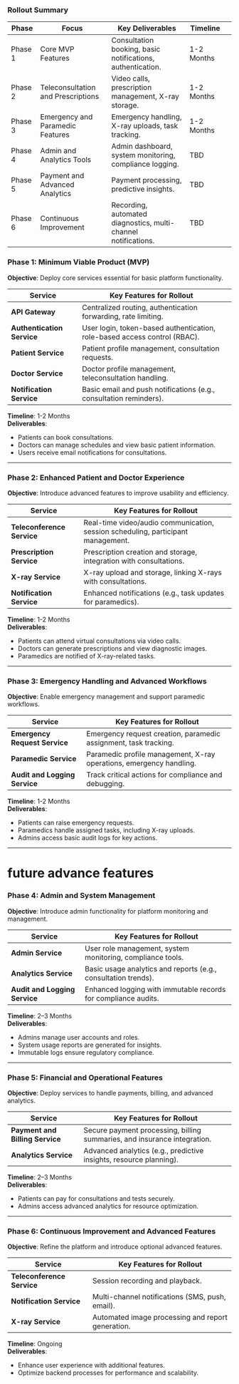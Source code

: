 
### **Rollout Summary**

| **Phase** | **Focus**                          | **Key Deliverables**                                           | **Timeline** |     |
| --------- | ---------------------------------- | -------------------------------------------------------------- | ------------ | --- |
| Phase 1   | Core MVP Features                  | Consultation booking, basic notifications, authentication.     | 1-2 Months   |     |
| Phase 2   | Teleconsultation and Prescriptions | Video calls, prescription management, X-ray storage.           | 1-2 Months   |     |
| Phase 3   | Emergency and Paramedic Features   | Emergency handling, X-ray uploads, task tracking.              | 1-2 Months   |     |
| Phase 4   | Admin and Analytics Tools          | Admin dashboard, system monitoring, compliance logging.        | TBD          |     |
| Phase 5   | Payment and Advanced Analytics     | Payment processing, predictive insights.                       | TBD          |     |
| Phase 6   | Continuous Improvement             | Recording, automated diagnostics, multi-channel notifications. | TBD          |     |
### **Phase 1: Minimum Viable Product (MVP)**

**Objective**: Deploy core services essential for basic platform functionality.

| **Service**                | **Key Features for Rollout**                                              |     |
| -------------------------- | ------------------------------------------------------------------------- | --- |
| **API Gateway**            | Centralized routing, authentication forwarding, rate limiting.            |     |
| **Authentication Service** | User login, token-based authentication, role-based access control (RBAC). |     |
| **Patient Service**        | Patient profile management, consultation requests.                        |     |
| **Doctor Service**         | Doctor profile management, teleconsultation handling.                     |     |
| **Notification Service**   | Basic email and push notifications (e.g., consultation reminders).        |     |

**Timeline**: 1-2 Months  
**Deliverables**:
- Patients can book consultations.
- Doctors can manage schedules and view basic patient information.
- Users receive email notifications for consultations.
---
### **Phase 2: Enhanced Patient and Doctor Experience**

**Objective**: Introduce advanced features to improve usability and efficiency.

| **Service**                | **Key Features for Rollout**                                                     |
| -------------------------- | -------------------------------------------------------------------------------- |
| **Teleconference Service** | Real-time video/audio communication, session scheduling, participant management. |
| **Prescription Service**   | Prescription creation and storage, integration with consultations.               |
| **X-ray Service**          | X-ray upload and storage, linking X-rays with consultations.                     |
| **Notification Service**   | Enhanced notifications (e.g., task updates for paramedics).                      |

**Timeline**: 1-2 Months  
**Deliverables**:
- Patients can attend virtual consultations via video calls.
- Doctors can generate prescriptions and view diagnostic images.
- Paramedics are notified of X-ray-related tasks.
---
### **Phase 3: Emergency Handling and Advanced Workflows**

**Objective**: Enable emergency management and support paramedic workflows.

| **Service**                   | **Key Features for Rollout**                                        |
| ----------------------------- | ------------------------------------------------------------------- |
| **Emergency Request Service** | Emergency request creation, paramedic assignment, task tracking.    |
| **Paramedic Service**         | Paramedic profile management, X-ray operations, emergency handling. |
| **Audit and Logging Service** | Track critical actions for compliance and debugging.                |

**Timeline**: 1-2 Months  
**Deliverables**:
- Patients can raise emergency requests.
- Paramedics handle assigned tasks, including X-ray uploads.
- Admins access basic audit logs for key actions.
---
# future advance features
### **Phase 4: Admin and System Management**
**Objective**: Introduce admin functionality for platform monitoring and management.

| **Service**                   | **Key Features for Rollout**                                   |
| ----------------------------- | -------------------------------------------------------------- |
| **Admin Service**             | User role management, system monitoring, compliance tools.     |
| **Analytics Service**         | Basic usage analytics and reports (e.g., consultation trends). |
| **Audit and Logging Service** | Enhanced logging with immutable records for compliance audits. |

**Timeline**: 2–3 Months  
**Deliverables**:
- Admins manage user accounts and roles.
- System usage reports are generated for insights.
- Immutable logs ensure regulatory compliance.

---

### **Phase 5: Financial and Operational Features**

**Objective**: Deploy services to handle payments, billing, and advanced analytics.

|**Service**|**Key Features for Rollout**|
|---|---|
|**Payment and Billing Service**|Secure payment processing, billing summaries, and insurance integration.|
|**Analytics Service**|Advanced analytics (e.g., predictive insights, resource planning).|

**Timeline**: 2–3 Months  
**Deliverables**:

- Patients can pay for consultations and tests securely.
- Admins access advanced analytics for resource optimization.

---

### **Phase 6: Continuous Improvement and Advanced Features**

**Objective**: Refine the platform and introduce optional advanced features.

|**Service**|**Key Features for Rollout**|
|---|---|
|**Teleconference Service**|Session recording and playback.|
|**Notification Service**|Multi-channel notifications (SMS, push, email).|
|**X-ray Service**|Automated image processing and report generation.|

**Timeline**: Ongoing  
**Deliverables**:

- Enhance user experience with additional features.
- Optimize backend processes for performance and scalability.